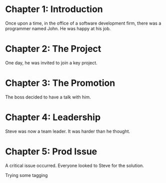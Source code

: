 # Chapter 1: Introduction

Once upon a time, in the office of a software development firm,
there was a programmer named John.
He was happy at his job.

# Chapter 2: The Project

One day, he was invited to join a key project.

# Chapter 3: The Promotion

The boss decided to have a talk with him.

# Chapter 4: Leadership

Steve was now a team leader. It was harder than he thought.

# Chapter 5: Prod Issue

A critical issue occurred. Everyone looked to Steve for the solution.

Trying some tagging
